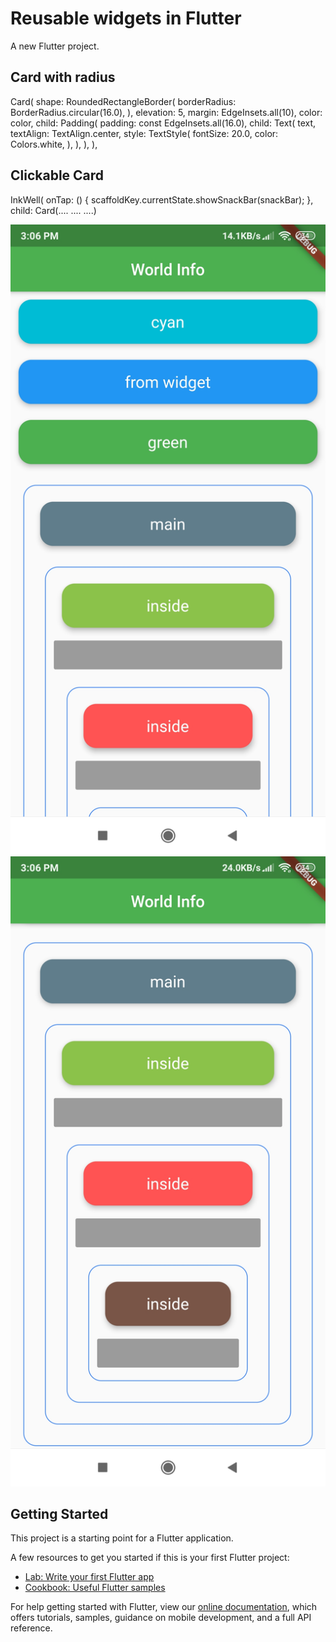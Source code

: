 # Reusable widgets in Flutter


A new Flutter project.

Card with radius
-----------------

Card(
      shape: RoundedRectangleBorder(
        borderRadius: BorderRadius.circular(16.0),
      ),
      elevation: 5,
      margin: EdgeInsets.all(10),
      color: color,
      child: Padding(
        padding: const EdgeInsets.all(16.0),
        child: Text(
          text,
          textAlign: TextAlign.center,
          style: TextStyle(
            fontSize: 20.0,
            color: Colors.white,
          ),
        ),
      ),
    ),

 Clickable Card 
 -------------
 InkWell(
    onTap: () {
      scaffoldKey.currentState.showSnackBar(snackBar);
    },
    child: Card(....
    ....
    ....)
    
<img src="https://github.com/newgalaxian/re_usable_widget/blob/master/re_usable_widget_1.jpg" alt="eusable widgets" >

<img src="https://github.com/newgalaxian/re_usable_widget/blob/master/re_usable_widget_2.jpg" alt="eusable widgets" >



## Getting Started

This project is a starting point for a Flutter application.

A few resources to get you started if this is your first Flutter project:

- [Lab: Write your first Flutter app](https://flutter.dev/docs/get-started/codelab)
- [Cookbook: Useful Flutter samples](https://flutter.dev/docs/cookbook)

For help getting started with Flutter, view our
[online documentation](https://flutter.dev/docs), which offers tutorials,
samples, guidance on mobile development, and a full API reference.
